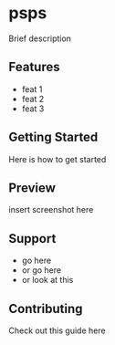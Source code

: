 # psps

Brief description

## Features

- feat 1
- feat 2
- feat 3

## Getting Started

Here is how to get started

## Preview

insert screenshot here

## Support

- go here
- or go here
- or look at this

## Contributing

Check out this guide here
